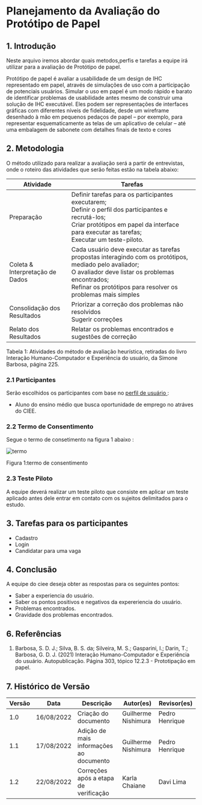 # Planejamento da Avaliação do Protótipo de Papel
## 1. Introdução

Neste arquivo iremos abordar quais metodos,perfis e tarefas a equipe irá utilizar para a avaliação de Protótipo de papel.

Protótipo de papel é avaliar a usabilidade de um design de IHC
representado em papel, através de simulações de uso com a participação de potenciais usuários. Simular o
uso em papel é um modo rápido e barato de identificar problemas de usabilidade antes mesmo de construir
uma solução de IHC executável. Eles podem ser  representações de interfaces gráficas com diferentes níveis de fidelidade, desde um wireframe desenhado à mão em pequenos pedaços de papel – por exemplo, para representar esquematicamente as telas de um aplicativo de celular – até uma embalagem de sabonete com detalhes finais de texto e cores


## 2. Metodologia

O método utilizado para realizar a avaliação será a partir de entrevistas, onde o roteiro das atividades que serão feitas estão na tabela abaixo:


| Atividade | Tarefas |
|--|--|
| Preparação | Definir tarefas para os participantes executarem;<br>Definir o perfil dos participantes e recrutá-los;<br>Criar protótipos em papel da interface para executar as tarefas;<br>Executar um teste-piloto.|
| Coleta & Interpretação de Dados | Cada usuário deve executar as tarefas propostas interagindo com os protótipos, mediado pelo avaliador;<br>O avaliador deve listar os problemas encontrados;<br> Refinar os protótipos para resolver os problemas mais simples |
| Consolidação dos Resultados | Priorizar a correção dos problemas não resolvidos<br>Sugerir correções |
| Relato dos Resultados | Relatar os problemas encontrados e sugestões de correção |

Tabela 1: Atividades do método de avaliação heurística, retiradas do livro Interação Humano-Computador e Experiência do usuário, da Simone Barbosa, página 225.


### 2.1 Participantes
Serão escolhidos os participantes com base no [ perfil de usuário ](../../analise_requisitos/perfil_usuario.md) :

* Aluno do ensino médio que busca oportunidade de emprego no atráves do CIEE.


### 2.2 Termo de Consentimento

Segue o termo de consetimento na figura 1 abaixo :


![termo](https://user-images.githubusercontent.com/79341819/183318488-11b86aaf-f904-4c59-a8a2-be5cb7556fd3.png)

Figura 1:termo de consentimento


### 2.3 Teste Piloto

A equipe deverá realizar um teste piloto que consiste em aplicar um teste aplicado antes dele entrar em contato com os sujeitos delimitados para o estudo.



## 3. Tarefas para os participantes

* Cadastro
* Login
* Candidatar para uma vaga

## 4. Conclusão

A equipe do ciee deseja obter as respostas para os seguintes pontos:

- Saber  a experiencia do usuário.
- Saber os pontos positivos e negativos da expereriencia do usuário.
- Problemas encontrados.
- Gravidade dos problemas encontrados.



## 6. Referências

1. Barbosa, S. D. J.; Silva, B. S. da; Silveira, M. S.; Gasparini, I.; Darin, T.; Barbosa, G. D. J. (2021)
   Interação Humano-Computador e Experiência do usuário. Autopublicação. Página 303, tópico 12.2.3 - Prototipação em papel.

## 7. Histórico de Versão

| Versão | Data       | Descrição                      | Autor(es)                   | Revisor(es)                 |
| ------ | ---------- | ------------------------------ | --------------------------- | --------------------------- |
| 1.0    | 16/08/2022 | Criação do documento           | Guilherme Nishimura            |  Pedro Henrique           |
| 1.1    | 17/08/2022 | Adição de mais informações ao documento           | Guilherme Nishimura            |  Pedro Henrique           |
| 1.2    | 22/08/2022 | Correções após a etapa de verificação | Karla Chaiane | Davi Lima |
